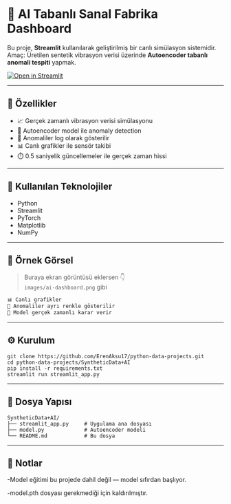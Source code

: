 # 🤖 AI Tabanlı Sanal Fabrika Dashboard

Bu proje, **Streamlit** kullanılarak geliştirilmiş bir canlı simülasyon sistemidir.  
Amaç: Üretilen sentetik vibrasyon verisi üzerinde **Autoencoder tabanlı anomali tespiti** yapmak.

[![Open in Streamlit](https://static.streamlit.io/badges/streamlit_badge.svg)](https://python-data-projects-4k6rgpquqe2jynjngz4qdb.streamlit.app)

---

## 🚀 Özellikler

- 📈 Gerçek zamanlı vibrasyon verisi simülasyonu
- 🧠 Autoencoder model ile anomaly detection
- 🔴 Anomaliler log olarak gösterilir
- 📊 Canlı grafikler ile sensör takibi
- ⏱️ 0.5 saniyelik güncellemeler ile gerçek zaman hissi

---

## 🧠 Kullanılan Teknolojiler

- Python
- Streamlit
- PyTorch
- Matplotlib
- NumPy

---

## 📸 Örnek Görsel

> Buraya ekran görüntüsü eklersen 👇  
> `images/ai-dashboard.png` gibi

```python
📊 Canlı grafikler
🔴 Anomaliler ayrı renkle gösterilir
🧠 Model gerçek zamanlı karar verir
```

---

## ⚙️ Kurulum

```
git clone https://github.com/ErenAksu17/python-data-projects.git
cd python-data-projects/SyntheticData+AI
pip install -r requirements.txt
streamlit run streamlit_app.py
```

---

## 📁 Dosya Yapısı

```
SyntheticData+AI/
├── streamlit_app.py     # Uygulama ana dosyası
├── model.py             # Autoencoder modeli
└── README.md            # Bu dosya
```

---

## 📌 Notlar

-Model eğitimi bu projede dahil değil — model sıfırdan başlıyor.

-model.pth dosyası gerekmediği için kaldırılmıştır.
